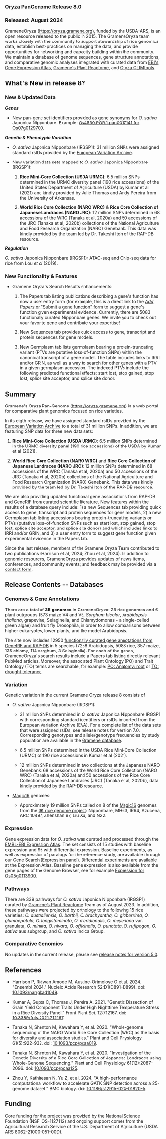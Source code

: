### Oryza PanGenome Release 8.0
### Released: August 2024

GrameneOryza (https://oryza.gramene.org), funded by the USDA-ARS, is an open resource released to the public in 2015. The GrameneOryza team works closely with the community to support stewardship of rice genomics data, establish best-practices on managing the data, and provide opportunities for networking and capacity building within the community. We maintain a database of genome sequences, gene structure annotations, and comparative genomic analyses integrated with curated data from [EBI's Gene Expression Atlas](https://www.ebi.ac.uk/gxa/plant/experiments), [Gramene's Plant Reactome](https://plantreactome.gramene.org), and [Oryza CLIMtools](https://www.gramene.org/CLIMtools/oryza_v1.0/).


## What's New in release 8?

### New & Updated Data
  
***Genes***

- New pan-gene set identifiers provided as gene synonyms for _O. sativa_ Japonica Nipponbare. Example: [Os4530.POR.1.pan0017141 for Os07g0129700](https://oryza-ensembl.gramene.org/Oryza_sativa/Gene/Summary?db=core;g=Os07g0129700;r=7:1565529-1572681;t=Os07t0129700-01).

***Genetic & Phenotypic Variation***

- _O. sativa_ Japonica Nipponbare (IRGSP1): 31 million SNPs were assigned standard rsIDs provided by the [European Variation Archive](https://www.ebi.ac.uk/eva/).

- New variation data sets mapped to _O. sativa_ Japonica Nipponbare (IRGSP1):

  1) **Rice Mini-Core Collection (USDA URMC)**: 6.5 million SNPs determined in the URMC diversity panel (190 rice accessions) of the United States Department of Agriculture (USDA) by Kumar et al (2021) and kindly provided by Julie Thomas and Andy Pereira from the University of Arkansas.
     
  2) **World Rice Core Collection (NARO WRC)** & **Rice Core Collection of Japanese Landraces (NARO JRC)**: 12 million SNPs determined in 68 accessions of the WRC (Tanaka et al, 2020a) and 50 accessions of the JRC (Tanaka et al, 2020b) collections of the National Agriculture and Food Research Organization (NARO) Genebank. This data was kindly provided by the team led by Dr. Takeshi Itoh of the RAP-DB resource.

***Regulation***

_O. sativa_ Japonica Nipponbare (IRGSP1): ATAC-seq and Chip-seq data for rice from Lou _et al_ (2019). 


### New Functionality & Features

- Gramene Oryza's Search Results enhancements:

  1) The Papers tab listing publications describing a gene's function has now a user entry form (for example, this is a direct link to the [_Add Papers_ or "Submit a gene function" form](https://docs.google.com/forms/d/e/1FAIpQLSey-xPyTysdd9c2phXT6kcbjEDeCppG4dLG7LjZCeLpx_KGog/viewform) to suggest a gene's function given experimental evidence. Currently, there are 5083 functionally curated Nipponbare genes. We invite you to check out your favorite gene and contribute your expertise!

  2) New Sequences tab provides quick access to gene, transcript and protein sequences for gene models.
     
  3) New Germplasm tab lists germplasm bearing a protein-truncating variant (PTVs are putative loss-of-function SNPs) within the canonical transcript of a gene model. The table includes links to IRRI and/or GRIN, as well as a way to search for other genes with a PTV in a given germplasm accession. The indexed PTVs include the following predicted functional effects: start lost, stop gained, stop lost, splice site acceptor, and splice site donor.
  

## Summary

Gramene's Oryza Pan-Genome (https://oryza.gramene.org) is a web portal for comparative plant genomics focused on rice varieties. 

In its eigth release, we have assigned standard rsIDs provided by the [European Variation Archive](https://www.ebi.ac.uk/eva/) to a total of 31 million SNPs. In addition, we are featuring SNP data for three new data sets: 

  1) **Rice Mini-Core Collection (USDA URMC)**: 6.5 million SNPs determined in the URMC diversity panel (190 rice accessions) of the USDA by Kumar et al (2021).
     
  2) **World Rice Core Collection (NARO WRC)** and **Rice Core Collection of Japanese Landraces (NARO JRC)**: 12 million SNPs determined in 68 accessions of the WRC (Tanaka et al, 2020a) and 50 accessions of the JRC (Tanaka et al, 2020b) collections of the National Agriculture and Food Research Organization (NARO) Genebank. This data was kindly provided by the team led by Dr. Takeshi Itoh of the RAP-DB resource.

We are also providing updated functional gene associations from RAP-DB and GeneRIF from curated scientific literature.  New features within the results of a database query include: 1) a new Sequences tab providing quick access to gene, transcript and protein sequences for gene models, 2) a new Germplasm tab listing accessions bearing protein-truncating variants or PTVs (putative loss-of-function SNPs such as start lost, stop gained, stop lost, splice site acceptor, and splice site donor) and which includes links to IRRI and/or GRIN, and 3) a user entry form to suggest gene function given experimental evidence in the Papers tab.

Since the last release, members of the Gramene Oryza Team contributed to two publications (Harrison et al, 2024; Zhou et al, 2024). In addition to genomic resources, GrameneOryza provides updates of news items, conferences, and community events; and feedback may be provided via a [contact form](https://oryza.gramene.org/feedback). 


## Release Contents -- Databases

### Genomes & Gene Annotations

There are a total of **35 genomes** in GrameneOryza: 28 rice genomes and 6 plant outgroups (B73 maize V4 and V5, _Sorghum bicolor_, _Arabidopsis thaliana_, grapevine, Selaginella, and Chlamydomonas - a single-celled green algae) and fruit fly Drosophila, in order to allow comparisons between higher eukaryotes, lower plants, and the model Arabidopsis.

The site now includes 12950 [functionally curated gene annotations from GeneRIF and RAP-DB](https://oryza.gramene.org/?filters={%22status%22:%22init%22,%22operation%22:%22AND%22,%22negate%22:false,%22marked%22:false,%22leftIdx%22:0,%22rightIdx%22:3,%22children%22:[{%22fq_field%22:%22capabilities%22,%22fq_value%22:%22pubs%22,%22name%22:%22publication%22,%22category%22:%22Curated%22,%22leftIdx%22:1,%22rightIdx%22:2,%22negate%22:false,%22showMenu%22:false,%22marked%22:true}],%22showMarked%22:true,%22showMenu%22:false,%22moveCopyMode%22:%22%22,%22searchOffset%22:0,%22rows%22:20}&genomes=) in 5 species (7258 Arabidopsis, 5083 rice, 357 maize, 135 chlamy, 114 sorghum, 3 Selaginella). For each of the genes, GrameneOryza's search results include a Papers tab listing directly relevant PubMed articles. Moreover, the associated Plant Ontology (PO) and Trait Ontology (TO) terms are searchable, for example: [PO: Anatomy: root](https://oryza.gramene.org/?filters={%22status%22:%22init%22,%22operation%22:%22AND%22,%22negate%22:false,%22marked%22:false,%22leftIdx%22:0,%22rightIdx%22:3,%22children%22:[{%22fq_field%22:%22PO__ancestors%22,%22fq_value%22:%229005%22,%22name%22:%22root%22,%22category%22:%22Plant%20Ontology:%20anatomy%22,%22leftIdx%22:1,%22rightIdx%22:2,%22negate%22:false,%22showMenu%22:false,%22marked%22:true}],%22showMarked%22:true,%22showMenu%22:false,%22moveCopyMode%22:%22%22,%22searchOffset%22:0,%22rows%22:20}&genomes=) or [TO: drought tolerance](https://oryza.gramene.org/?filters={%22status%22:%22init%22,%22operation%22:%22AND%22,%22negate%22:false,%22marked%22:false,%22leftIdx%22:0,%22rightIdx%22:3,%22children%22:[{%22fq_field%22:%22TO__ancestors%22,%22fq_value%22:%22276%22,%22name%22:%22drought%20tolerance%22,%22category%22:%22Trait%20ontology%22,%22leftIdx%22:1,%22rightIdx%22:2,%22negate%22:false,%22showMenu%22:false,%22marked%22:true}],%22showMarked%22:true,%22showMenu%22:false,%22moveCopyMode%22:%22%22,%22searchOffset%22:0,%22rows%22:20}&genomes=). 


### Variation

Genetic variation in the current Gramene Oryza release 8 consists of

* _O. sativa_ Japonica Nipponbare (IRGSP1):

  - 31 million SNPs determined in _O. sativa_ Japonica Nipponbare IRGSP1 with corresponding standard identifiers or rsIDs imported from the European Variation Archive (EVA). For a complete list of the data sets that were assigned rsIDs, see [release notes for version 7.0](https://oryza.gramene.org/News?section=PanOryza%20Release%207). Corresponding genotypes and allele/genotype frequencies by study population are available in the [Gramene database](https://ensembl.gramene.org/Oryza_sativa/).

  - 6.5 million SNPs determined in the USDA Rice Mini-Core Collection (URMC) of 190 rice accessions in Kumar et al (2021).
     
  - 12 million SNPs determined in two collections at the Japanese NARO Genebank: 68 accessions of the World Rice Core Collection (NARO WRC) (Tanaka et al, 2020a) and 50 accessions of the Rice Core Collection of Japanese Landraces (JRC) (Tanaka et al, 2020b), data kindly provided by the RAP-DB resource.

* [Magic16](https://doi.org/10.1038/s41597-020-0438-2) genomes:

  - Approximately 19 million SNPs called on 8 of the [Magic16](https://doi.org/10.1038/s41597-020-0438-2) genomes from the [3K rice genome project](https://doi.org/10.1186/2047-217x-3-7): Nipponbare, MH63, IR64, Azucena, ARC 10497, Zhenshan 97, Liu Xu, and N22.


### Expression

Gene expression data for _O. sativa_ was curated and processed through the [EMBL-EBI Expression Atlas](https://www.ebi.ac.uk/gxa/plant/experiments). The set consists of 15 studies with baseline expression and 95 with differential expression. Baseline experiments, as well as expression of paralogs for the reference study, are available through our Gene Search (Expression panel). [Differential experiments](https://www.ebi.ac.uk/gxa/experiments?kingdom=Plants&species=Oryza+sativa&experimentType=Differential) are available at the Expression Atlas. Baseline gene expression is also available from the gene pages of the Genome Browser, see for example [Expression for Os05g0113900](https://oryza.gramene.org/Oryza_sativa/Gene/ExpressionAtlas?g=Os05g0113900;r=5:738208-739079;t=Os05t0113900-01).


### Pathways

There are 339 pathways for _O. sativa_ Japonica Nipponbare (IRGSP1) curated by [Gramene’s Plant Reactome](https://plantreactome.gramene.org/) Team as of August 2023. In addition, these pathways were projected by orthology to the following 15 rice varieties: _O. australiensis_*, _O. barthii_, _O. brachyantha_, _O. glaberrima_, _O. glumaepatula_, _O. longistaminata_*, _O. meridionalis_, _O. meyeriana_ var. granulata, _O. minuta_*, _O. nivara_, _O. officinalis_*, _O. punctata_, _O. rufipogon_, _O. sativa_ aus subgroup, and _O. sativa_ Indica Group. 


### Comparative Genomics

No updates in the current release, please see [release notes for version 5.0](https://oryza.gramene.org/News?section=PanOryza%20Release%205).


## References

- Harrison P, Ridwan Amode M, Austine-Orimoloye O et al. 2024. "Ensembl 2024." Nucleic Acids Research 52:D1(D891–D899). doi: [10.1093/nar/gkad1049](https://doi.org/10.1093/nar/gkad1049).

- Kumar A, Gupta C, Thomas J, Pereira A. 2021. "Genetic Dissection of Grain Yield Component Traits Under High Nighttime Temperature Stress in a Rice Diversity Panel." Front Plant Sci. 12:712167. doi: [10.3389/fpls.2021.712167](https://doi.org/10.3389/fpls.2021.712167).

- Tanaka N, Shenton M, Kawahara Y, et al. 2020. "Whole-genome sequencing of the NARO World Rice Core Collection (WRC) as the basis for diversity and association studies." Plant and Cell Physiology 61(5):922-932. doi: [10.1093/pcp/pcaa019](https://doi.org/10.1093/pcp/pcaa019).

- Tanaka N. Shenton M, Kawahara Y, et al. 2020. "Investigation of the Genetic Diversity of a Rice Core Collection of Japanese Landraces using Whole-Genome Sequencing." Plant and Cell Physiology 61(12):2087-2096. doi: [10.1093/pcp/pcaa125](https://doi.org/10.1093/pcp/pcaa125).
  
- Zhou Y, Kathiresan N, Yu Z, et al. 2024. "A high-performance computational workflow to accelerate GATK SNP detection across a 25-genome dataset." BMC biology. doi: [10.1186/s12915-024-01820-5](https://doi.org/10.1186/s12915-024-01820-5).


## Funding

Core funding for the project was provided by the National Science Foundation (NSF IOS-1127112) and ongoing support comes from the Agricultural Research Service of the U.S. Department of Agriculture (USDA ARS 8062-21000-051-00D).


